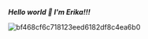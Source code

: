***Hello world :wave: I'm Erika!!!***




![bf468cf6c718123eed6182df8c4ea6b0](https://github.com/erigt/erigt/assets/146768635/4c2316e5-7559-4996-b002-d488b7a6f5f4)
